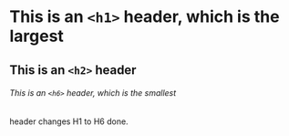 # This is an `<h1>` header, which is the largest
## This is an `<h2>` header
###### This is an `<h6>` header, which is the smallest







header changes H1 to H6 done.
